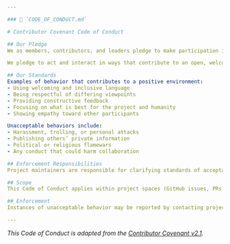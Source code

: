 ```yaml
---

### 📄 `CODE_OF_CONDUCT.md`

# Contributor Covenant Code of Conduct

## Our Pledge
We as members, contributors, and leaders pledge to make participation in MCP4H™ a harassment-free experience for everyone, regardless of age, body size, disability, ethnicity, gender identity, level of experience, education, socioeconomic status, nationality, personal appearance, race, religion, or sexual identity.

We pledge to act and interact in ways that contribute to an open, welcoming, diverse, inclusive, and healthy community.

## Our Standards
Examples of behavior that contributes to a positive environment:
- Using welcoming and inclusive language
- Being respectful of differing viewpoints
- Providing constructive feedback
- Focusing on what is best for the project and humanity
- Showing empathy toward other participants

Unacceptable behaviors include:
- Harassment, trolling, or personal attacks
- Publishing others’ private information
- Political or religious flamewars
- Any conduct that could harm collaboration

## Enforcement Responsibilities
Project maintainers are responsible for clarifying standards of acceptable behavior and will take corrective action if needed.

## Scope
This Code of Conduct applies within project spaces (GitHub issues, PRs, discussions) and in public spaces where the project is represented.

## Enforcement
Instances of unacceptable behavior may be reported by contacting project maintainers through GitHub Issues or Discussions. All complaints will be reviewed fairly and kept confidential.

---
```


*This Code of Conduct is adapted from the [Contributor Covenant v2.1](https://www.contributor-covenant.org/version/2/1/code_of_conduct/).*

